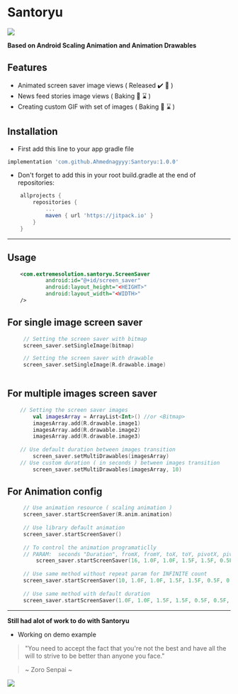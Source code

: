 # Santoryu
[![](https://jitpack.io/v/Ahmednagyyy/Santoryu.svg)](https://jitpack.io/#Ahmednagyyy/Santoryu)

**Based on Android Scaling Animation and Animation Drawables**

Features
--------

- Animated screen saver image views ( Released :heavy_check_mark: :rocket: )
- News feed stories image views  ( Baking :cookie:  :hourglass: )
- Creating custom GIF with set of images ( Baking :cookie:  :hourglass: )


Installation
----------

- First add this line to your app gradle file

```groovy
implementation 'com.github.Ahmednagyyy:Santoryu:1.0.0'
```
- Don't forget to add this in your root build.gradle at the end of repositories:

```groovy
	allprojects {
		repositories {
			...
			maven { url 'https://jitpack.io' }
		}
	}
```
---

Usage
----
```xml
    <com.extremesolution.santoryu.ScreenSaver
            android:id="@+id/screen_saver"
            android:layout_height="<HEIGHT>"
            android:layout_width="<WIDTH>"
    />
```
For single image screen saver
----
```kotlin
     // Setting the screen saver with bitmap
     screen_saver.setSingleImage(bitmap)

     // Setting the screen saver with drawable
     screen_saver.setSingleImage(R.drawable.image)
	 
```

For multiple images screen saver
----
```kotlin
	// Setting the screen saver images
        val imagesArray = ArrayList<Int>() //or <Bitmap>
        imagesArray.add(R.drawable.image1)
        imagesArray.add(R.drawable.image2)
        imagesArray.add(R.drawable.image3)
		
	// Use default duration between images transition
        screen_saver.setMultiDrawables(imagesArray)
	// Use custom duration ( in seconds ) between images transition
        screen_saver.setMultiDrawables(imagesArray, 10)
```

For Animation config
----
```kotlin
	 // Use animation resource ( scaling animation )
	 screen_saver.startScreenSaver(R.anim.animation)
	 
	 // Use library default animation
	 screen_saver.startScreenSaver()
	 
	 // To control the animation programaticlly
	 // PARAM:  seconds "Duration", fromX, fromY, toX, toY, pivotX, pivotY, repeat, and reversed
     	 screen_saver.startScreenSaver(16, 1.0F, 1.0F, 1.5F, 1.5F, 0.5F, 0.5F, 10, true)
	 
	 // Use same method without repeat param for INFINITE count
	 screen_saver.startScreenSaver(10, 1.0F, 1.0F, 1.5F, 1.5F, 0.5F, 0.5F, true)
	 
	 // Use same method with default duration
	 screen_saver.startScreenSaver(1.0F, 1.0F, 1.5F, 1.5F, 0.5F, 0.5F, true)
```

---
**Still had alot of work to do with Santoryu**
- Working on demo example

> "You need to accept the fact that you're not the best and have all the will to strive to be better than anyone you face."

> ~ Zoro Senpai ~

![](https://imgix.ranker.com/user_node_img/50081/1001615815/original/even-one-step-back-photo-u2?w=250&q=50&fm=pjpg&fit=crop&crop=faces)

